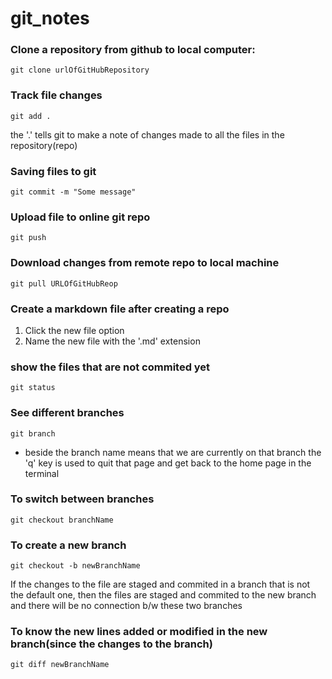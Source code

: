 # git_notes

### Clone a repository from github to local computer:
```git
git clone urlOfGitHubRepository
```

### Track file changes
```git
git add .
```
the '.' tells git to make a note of changes made to all the files in the repository(repo)

### Saving files to git
```git
git commit -m "Some message"
```

### Upload file to online git repo
```git
git push
```

### Download changes from remote repo to local machine
```git
git pull URLOfGitHubReop
```

### Create a markdown file after creating a repo
1) Click the new file option
2) Name the new file with the '.md' extension

### show the files that are not commited yet
```git
git status
```

### See different branches
```git
git branch
```
* beside the branch name means that we are currently on that branch
the 'q' key is used to quit that page and get back to the home page in the terminal

### To switch between branches
```git
git checkout branchName
```

### To create a new branch
```git
git checkout -b newBranchName
```
If the changes to the file are staged and commited in a branch that is not the default one, then the files are staged and commited to the new branch and there will be no connection b/w these two branches

### To know the new lines added or modified in the new branch(since the changes to the branch)
```git
git diff newBranchName
```
